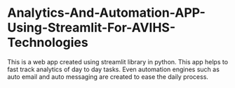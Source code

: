 # Analytics-And-Automation-APP-Using-Streamlit-For-AVIHS-Technologies
This is a web app created using streamlit library in python. This app helps to fast track analytics of day to day tasks. Even automation engines such as auto email and auto messaging are created to ease the daily process. 
